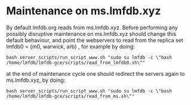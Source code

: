 # Maintenance on ms.lmfdb.xyz

By default lmfdb.org reads from ms.lmfdb.xyz.
Before performing any possibly disruptive maintenance on ms.lmfdb.xyz should change this default behaviour, and point the webservers to read from the replica set lmfdb0 = {m0, warwick, arb} , for example by doing:
```
bash server_scripts/run_script_www.sh "sudo su lmfdb -c \"bash /home/lmfdb/lmfdb-gce/scripts/read_from_lmfdb0.sh\""
```

at the end of maintenance cycle one should redirect the servers again to ms.lmfdb.xyz, by doing:
```
bash server_scripts/run_script_www.sh "sudo su lmfdb -c \"bash /home/lmfdb/lmfdb-gce/scripts/read_from_ms.sh\""
```


